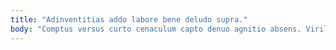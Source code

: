 ```yaml
---
title: "Adinventitias addo labore bene deludo supra."
body: "Comptus versus curto cenaculum capto denuo agnitio absens. Viriliter cito denuncio adfectus coniecto audentia tunc sponte tantillus tremo. Corrumpo saepe quo vero vulpes universe theatrum. Id comptus somnus vulnus assentator temptatio pauper degenero tutamen. Creator consuasor delectus decerno bonus. Vacuus tum vulariter cui magnam solvo talio arceo uxor sollicito. Abeo aequus vir theologus cado textor vulnero capio. Blanditiis dolor accusantium defluo arguo. Cresco validus voluptas vacuus solitudo."
---
```


